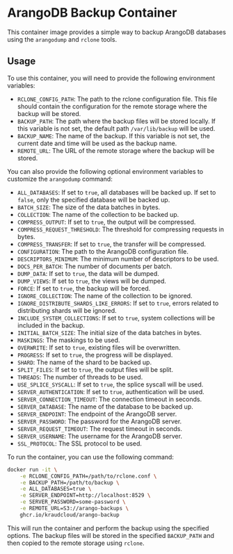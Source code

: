 # ArangoDB Backup Container

This container image provides a simple way to backup ArangoDB databases using the `arangodump` and `rclone` tools.

## Usage

To use this container, you will need to provide the following environment variables:

* `RCLONE_CONFIG_PATH`: The path to the rclone configuration file. This file should contain the configuration for the remote storage where the backup will be stored.
* `BACKUP_PATH`: The path where the backup files will be stored locally. If this variable is not set, the default path `/var/lib/backup` will be used.
* `BACKUP_NAME`: The name of the backup. If this variable is not set, the current date and time will be used as the backup name.
* `REMOTE_URL`: The URL of the remote storage where the backup will be stored.

You can also provide the following optional environment variables to customize the `arangodump` command:

* `ALL_DATABASES`: If set to `true`, all databases will be backed up. If set to `false`, only the specified database will be backed up.
* `BATCH_SIZE`: The size of the data batches in bytes.
* `COLLECTION`: The name of the collection to be backed up.
* `COMPRESS_OUTPUT`: If set to `true`, the output will be compressed.
* `COMPRESS_REQUEST_THRESHOLD`: The threshold for compressing requests in bytes.
* `COMPRESS_TRANSFER`: If set to `true`, the transfer will be compressed.
* `CONFIGURATION`: The path to the ArangoDB configuration file.
* `DESCRIPTORS_MINIMUM`: The minimum number of descriptors to be used.
* `DOCS_PER_BATCH`: The number of documents per batch.
* `DUMP_DATA`: If set to `true`, the data will be dumped.
* `DUMP_VIEWS`: If set to `true`, the views will be dumped.
* `FORCE`: If set to `true`, the backup will be forced.
* `IGNORE_COLLECTION`: The name of the collection to be ignored.
* `IGNORE_DISTRIBUTE_SHARDS_LIKE_ERRORS`: If set to `true`, errors related to distributing shards will be ignored.
* `INCLUDE_SYSTEM_COLLECTIONS`: If set to `true`, system collections will be included in the backup.
* `INITIAL_BATCH_SIZE`: The initial size of the data batches in bytes.
* `MASKINGS`: The maskings to be used.
* `OVERWRITE`: If set to `true`, existing files will be overwritten.
* `PROGRESS`: If set to `true`, the progress will be displayed.
* `SHARD`: The name of the shard to be backed up.
* `SPLIT_FILES`: If set to `true`, the output files will be split.
* `THREADS`: The number of threads to be used.
* `USE_SPLICE_SYSCALL`: If set to `true`, the splice syscall will be used.
* `SERVER_AUTHENTICATION`: If set to `true`, authentication will be used.
* `SERVER_CONNECTION_TIMEOUT`: The connection timeout in seconds.
* `SERVER_DATABASE`: The name of the database to be backed up.
* `SERVER_ENDPOINT`: The endpoint of the ArangoDB server.
* `SERVER_PASSWORD`: The password for the ArangoDB server.
* `SERVER_REQUEST_TIMEOUT`: The request timeout in seconds.
* `SERVER_USERNAME`: The username for the ArangoDB server.
* `SSL_PROTOCOL`: The SSL protocol to be used.

To run the container, you can use the following command:

```bash
docker run -it \
    -e RCLONE_CONFIG_PATH=/path/to/rclone.conf \
    -e BACKUP_PATH=/path/to/backup \
    -e ALL_DATABASES=true \
    -e SERVER_ENDPOINT=http://localhost:8529 \
    -e SERVER_PASSWORD=some-password \
    -e REMOTE_URL=S3://arango-backups \
    ghcr.io/kraudcloud/arango-backup
```

This will run the container and perform the backup using the specified options. The backup files will be stored in the specified `BACKUP_PATH` and then copied to the remote storage using `rclone`.
